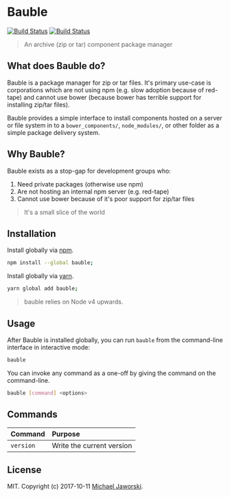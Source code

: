 # Bauble

[![Build Status](https://img.shields.io/badge/bauble-available-green.svg)](https://www.npmjs.com/package/bauble)
[![Build Status](https://travis-ci.org/mwjaworski/bauble.svg?branch=docs-and-testing)](https://travis-ci.org/mwjaworski/bauble)

> An archive (zip or tar) component package manager

## What does Bauble do?

Bauble is a package manager for zip or tar files. It's primary use-case is corporations which are not using npm (e.g. slow adoption because of red-tape) and cannot use bower (because bower has terrible support for installing zip/tar files).

Bauble provides a simple interface to install components hosted on a server or file system in to a `bower_components/`, `node_modules/`, or other folder as a simple package delivery system.

## Why Bauble?

Bauble exists as a stop-gap for development groups who:

1. Need private packages (otherwise use npm)
2. Are not hosting an internal npm server (e.g. red-tape)
3. Cannot use bower because of it's poor support for zip/tar files

> It's a small slice of the world

## Installation

Install globally via [npm](npmjs.org).

```bash
npm install --global bauble;
```

Install globally via [yarn](https://yarnpkg.com/).

```bash
yarn global add bauble;
```

> bauble relies on Node v4 upwards.

## Usage

After Bauble is installed globally, you can run `bauble` from the command-line interface in interactive mode:

```bash
bauble
```

You can invoke any command as a one-off by giving the command on the command-line.

```bash
bauble [command] <options>
```

## Commands

| Command         | Purpose
|:----------------|:-----------------------------------------
| `version`       | Write the current version

## License

MIT. Copyright (c) 2017-10-11 [Michael Jaworski](https://github.com/mwjaworski).
